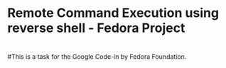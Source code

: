 # Remote Command Execution using reverse shell - Fedora Project 
#
#This is a task for the Google Code-in by Fedora Foundation.
# 
